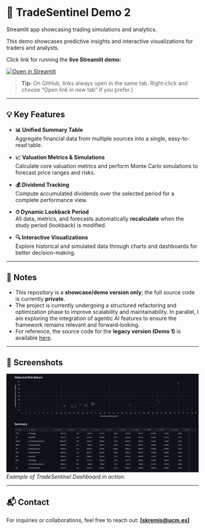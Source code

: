 # 🚀 TradeSentinel Demo 2
Streamlit app showcasing trading simulations and analytics.

This demo showcases predictive insights and interactive visualizations for traders and analysts.

Click link for running the **live Streamlit demo:**

[![Open in Streamlit](https://static.streamlit.io/badges/streamlit_badge_black_white.svg)](https://tradesentinel.streamlit.app/)

> **Tip:** On GitHub, links always open in the same tab. Right‑click and choose “Open link in new tab” if you prefer.)
---

## 💡 Key Features

- **📊 Unified Summary Table**  
  Aggregate financial data from multiple sources into a single, easy-to-read table.  

- **📈 Valuation Metrics & Simulations**  
  Calculate core valuation metrics and perform Monte Carlo simulations to forecast price ranges and risks.  

- **💰 Dividend Tracking**  
  Compute accumulated dividends over the selected period for a complete performance view.  

- **⏱ Dynamic Lookback Period**  
  All data, metrics, and forecasts automatically **recalculate** when the study period (lookback) is modified.  

- **🔍 Interactive Visualizations**  
  Explore historical and simulated data through charts and dashboards for better decision-making.  


---

## 📝 Notes

- This repository is a **showcase/demo version only**; the full source code is currently **private**.
- The project is currently undergoing a structured refactoring and optimization phase to improve scalability and maintainability. In parallel, I am exploring the integration of agentic AI features to ensure the framework remains relevant and forward‑looking.  
- For reference, the source code for the **legacy version (Demo 1)** is available [here](https://github.com/sebakremis/TradeSentinel-Demo1).  

---

## 📌 Screenshots

![Dashboard Screenshot](Screenshot.png)  
*Example of TradeSentinel Dashboard in action.*

---

## 📬 Contact

For inquiries or collaborations, feel free to reach out: **[skremis@ucm.es]**

